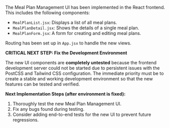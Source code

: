 The Meal Plan Management UI has been implemented in the React frontend. This includes the following components:
- `MealPlanList.jsx`: Displays a list of all meal plans.
- `MealPlanDetail.jsx`: Shows the details of a single meal plan.
- `MealPlanForm.jsx`: A form for creating and editing meal plans.

Routing has been set up in `App.jsx` to handle the new views.

**CRITICAL NEXT STEP: Fix the Development Environment**

The new UI components are **completely untested** because the frontend development server could not be started due to persistent issues with the PostCSS and Tailwind CSS configuration. The immediate priority must be to create a stable and working development environment so that the new features can be tested and verified.

**Next Implementation Steps (after environment is fixed):**
1.  Thoroughly test the new Meal Plan Management UI.
2.  Fix any bugs found during testing.
3.  Consider adding end-to-end tests for the new UI to prevent future regressions.
